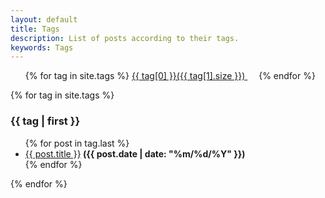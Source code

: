 ```yaml
---
layout: default
title: Tags
description: List of posts according to their tags.
keywords: Tags
---
```


<div class='tag_cloud'>
<ul>
{% for tag in site.tags %}
<a href="#{{ tag[0] }}" title="{{ tag[0] }}" rel="{{ tag[1].size }}">{{ tag[0] }}({{ tag[1].size }}) </a>
<span style="display:inline-block; width: 1em;"></span>
{% endfor %}
</ul>
</div>

{% for tag in site.tags %}
<h3>{{ tag | first }}</h3>
<ul id="{{ tag[0] }}">
{% for post in tag.last %}
<li><a href="{{ post.url | prepend: site.baseurl }}">{{ post.title }}</a><b> ({{ post.date | date: "%m/%d/%Y" }}) </b></li>
{% endfor %}
</ul>
{% endfor %}
